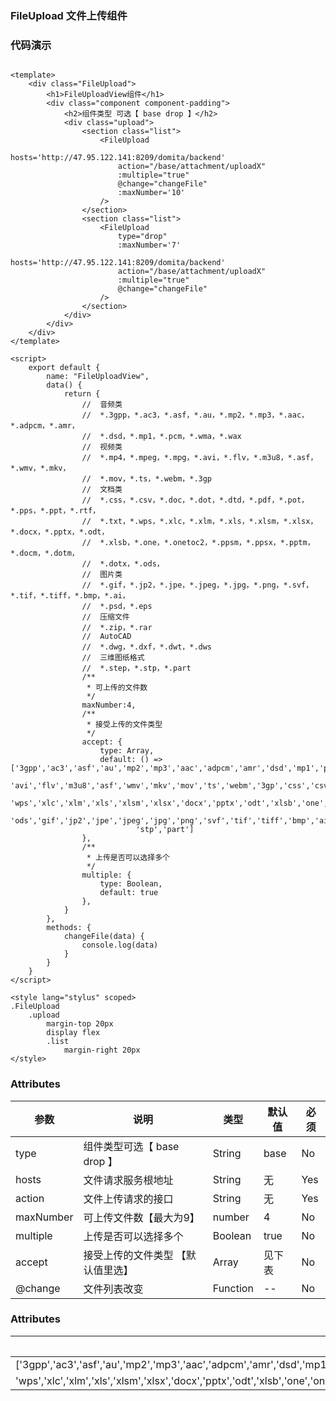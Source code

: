 ### FileUpload 文件上传组件

<template>
	<div class="FileUpload">
		<h1>FileUploadView组件</h1>
		<div class="component component-padding">
			<h2>组件类型 可选【 base drop 】</h2>
			<div class="upload">
				<section class="list">
					<FileUpload
						hosts='http://47.95.122.141:8209/domita/backend'
						action="/base/attachment/uploadX"
						:multiple="true"
						@change="changeFile"
						:maxNumber='10'
					/>
				</section>
				<section class="list">
					<FileUpload
						type="drop"
						:maxNumber='7'
						hosts='http://47.95.122.141:8209/domita/backend'
						action="/base/attachment/uploadX"
						:multiple="true"
						@change="changeFile"
					/>
				</section>
			</div>
		</div>
	</div>
</template>

<script>
    export default {
		name: "FileUploadView",
		data() {
			return {
				//  音频类
				// 	*.3gpp，*.ac3，*.asf，*.au，*.mp2，*.mp3，*.aac，*.adpcm，*.amr，
				// 	*.dsd，*.mp1，*.pcm，*.wma，*.wax
				// 	视频类
				// 	*.mp4，*.mpeg，*.mpg，*.avi，*.flv，*.m3u8，*.asf，*.wmv，*.mkv，
				// 	*.mov，*.ts，*.webm，*.3gp
				// 	文档类
				// 	*.css，*.csv，*.doc，*.dot，*.dtd，*.pdf，*.pot，*.pps，*.ppt，*.rtf，
				// 	*.txt，*.wps，*.xlc，*.xlm，*.xls，*.xlsm，*.xlsx，*.docx，*.pptx，*.odt，
				// 	*.xlsb，*.one，*.onetoc2，*.ppsm，*.ppsx，*.pptm，*.docm，*.dotm，
				// 	*.dotx，*.ods，
				// 	图片类
				// 	*.gif，*.jp2，*.jpe，*.jpeg，*.jpg，*.png，*.svf，*.tif，*.tiff，*.bmp，*.ai，
				// 	*.psd，*.eps
				// 	压缩文件
				// 	*.zip，*.rar
				// 	AutoCAD
				// 	*.dwg，*.dxf，*.dwt，*.dws
				// 	三维图纸格式
				// 	*.step，*.stp，*.part
				/**
				 * 可上传的文件数
				 */
				maxNumber:4,
				/**
				 * 接受上传的文件类型  
				 */
				accept: {
					type: Array,
					default: () => ['3gpp','ac3','asf','au','mp2','mp3','aac','adpcm','amr','dsd','mp1','pcm','wma','wax','mp4','mpeg','mpg',
							'avi','flv','m3u8','asf','wmv','mkv','mov','ts','webm','3gp','css','csv','doc','dot','dtd','pdf','pot','pps','ppt','rtf','txt',
							'wps','xlc','xlm','xls','xlsm','xlsx','docx','pptx','odt','xlsb','one','onetoc2','ppsm','ppsx','pptm','docm','dotm','dotx',
							'ods','gif','jp2','jpe','jpeg','jpg','png','svf','tif','tiff','bmp','ai','psd','eps','zip','rar','dwg','dxf','dwt','dws','step',
							'stp','part']
				},
				/**
				 * 上传是否可以选择多个
				 */
				multiple: {
					type: Boolean,
					default: true
				},
			}
		},
		methods: {
			changeFile(data) {
				console.log(data)
			}
		}
    }
</script>

<style lang="stylus" scoped>
.FileUpload
	.upload
		margin-top 20px
		display flex
		.list
			margin-right 20px
</style>


### 代码演示

```vue

<template>
	<div class="FileUpload">
		<h1>FileUploadView组件</h1>
		<div class="component component-padding">
			<h2>组件类型 可选【 base drop 】</h2>
			<div class="upload">
				<section class="list">
					<FileUpload
						hosts='http://47.95.122.141:8209/domita/backend'
						action="/base/attachment/uploadX"
						:multiple="true"
						@change="changeFile"
						:maxNumber='10'
					/>
				</section>
				<section class="list">
					<FileUpload
						type="drop"
						:maxNumber='7'
						hosts='http://47.95.122.141:8209/domita/backend'
						action="/base/attachment/uploadX"
						:multiple="true"
						@change="changeFile"
					/>
				</section>
			</div>
		</div>
	</div>
</template>

<script>
    export default {
		name: "FileUploadView",
		data() {
			return {
				//  音频类
				// 	*.3gpp，*.ac3，*.asf，*.au，*.mp2，*.mp3，*.aac，*.adpcm，*.amr，
				// 	*.dsd，*.mp1，*.pcm，*.wma，*.wax
				// 	视频类
				// 	*.mp4，*.mpeg，*.mpg，*.avi，*.flv，*.m3u8，*.asf，*.wmv，*.mkv，
				// 	*.mov，*.ts，*.webm，*.3gp
				// 	文档类
				// 	*.css，*.csv，*.doc，*.dot，*.dtd，*.pdf，*.pot，*.pps，*.ppt，*.rtf，
				// 	*.txt，*.wps，*.xlc，*.xlm，*.xls，*.xlsm，*.xlsx，*.docx，*.pptx，*.odt，
				// 	*.xlsb，*.one，*.onetoc2，*.ppsm，*.ppsx，*.pptm，*.docm，*.dotm，
				// 	*.dotx，*.ods，
				// 	图片类
				// 	*.gif，*.jp2，*.jpe，*.jpeg，*.jpg，*.png，*.svf，*.tif，*.tiff，*.bmp，*.ai，
				// 	*.psd，*.eps
				// 	压缩文件
				// 	*.zip，*.rar
				// 	AutoCAD
				// 	*.dwg，*.dxf，*.dwt，*.dws
				// 	三维图纸格式
				// 	*.step，*.stp，*.part
				/**
				 * 可上传的文件数
				 */
				maxNumber:4,
				/**
				 * 接受上传的文件类型  
				 */
				accept: {
					type: Array,
					default: () => ['3gpp','ac3','asf','au','mp2','mp3','aac','adpcm','amr','dsd','mp1','pcm','wma','wax','mp4','mpeg','mpg',
							'avi','flv','m3u8','asf','wmv','mkv','mov','ts','webm','3gp','css','csv','doc','dot','dtd','pdf','pot','pps','ppt','rtf','txt',
							'wps','xlc','xlm','xls','xlsm','xlsx','docx','pptx','odt','xlsb','one','onetoc2','ppsm','ppsx','pptm','docm','dotm','dotx',
							'ods','gif','jp2','jpe','jpeg','jpg','png','svf','tif','tiff','bmp','ai','psd','eps','zip','rar','dwg','dxf','dwt','dws','step',
							'stp','part']
				},
				/**
				 * 上传是否可以选择多个
				 */
				multiple: {
					type: Boolean,
					default: true
				},
			}
		},
		methods: {
			changeFile(data) {
				console.log(data)
			}
		}
    }
</script>

<style lang="stylus" scoped>
.FileUpload
	.upload
		margin-top 20px
		display flex
		.list
			margin-right 20px
</style>

```

### Attributes


| 参数     | 说明  | 类型    | 默认值  | 必须    |
| ------- | ---- | ------ | ------- | ------ |
| type    | 组件类型可选【 base drop 】 | String | base | No |
| hosts    | 文件请求服务根地址 | String | 无 | Yes |
| action    | 文件上传请求的接口 | String | 无 | Yes |
| maxNumber    | 可上传文件数【最大为9】 | number | 4 | No |
| multiple    | 上传是否可以选择多个 | Boolean | true | No |
| accept    | 接受上传的文件类型 【默认值里选】 | Array | 见下表 | No |
| @change    | 文件列表改变 | Function | -- | No |

### Attributes
| 默认值/可选值  | 
| ------- | 
| ['3gpp','ac3','asf','au','mp2','mp3','aac','adpcm','amr','dsd','mp1','pcm','wma','wax','mp4',mpeg','mpg','avi','flv','m3u8','asf','wmv','mkv','mov','ts','webm','3gp','css','csv','doc','dot','dtd','pdf','pot','pps','ppt','rtf','txt',
'wps','xlc','xlm','xls','xlsm','xlsx','docx','pptx','odt','xlsb','one','onetoc2','ppsm','ppsx','pptm','docm','dotm','dotx','ods','gif','jp2','jpe','jpeg','jpg','png','svf','tif','tiff','bmp','ai','psd','eps','zip','rar','dwg','dxf','dwt','dws','step','stp','part']|